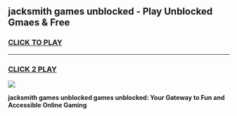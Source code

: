
## jacksmith games unblocked - Play Unblocked Gmaes & Free
<h3>
<a href="https://premium.freeplayer.one?title=jacksmith_games_unblocked&ref=19F">CLICK TO PLAY</a></h3>
<hr>

<h3>
<a href="https://premium.freeplayer.one?title=jacksmith_games_unblocked&ref=19F">CLICK 2 PLAY</a>
  
</h3>

<a href="https://premium.freeplayer.one?title=jacksmith_games_unblocked&ref=19F/"><img src="https://clearcache.store/games.png"></a>


**jacksmith games unblocked games unblocked: Your Gateway to Fun and Accessible Online Gaming**
